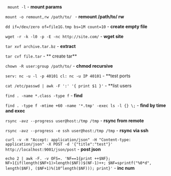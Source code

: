``` mount -l``` - **mount params**

```mount -o remount,rw /path/to/ ``` - **remount /path/to/ rw**

```dd if=/dev/zero of=file1G.tmp bs=1M count=10``` - **create empty file**

```wget -r -k -l0 -p -E -nc http://site.com/``` - **wget site**

```tar xvf archive.tar.bz``` - **extract**

```tar cvf file.tar``` - ** create tar**

```chown -R user:group /path/to/``` - **chmod recursive**

```serv: nc -u -l -p 40101 cl: nc -u IP 40101``` - **test ports

```cat /etc/passwd | awk -F ':' '{ print $1 }'``` - **list users

```find . -name *.class -type f``` - **find**

```find . -type f -mtime +60 -name '*.tmp' -exec ls -l {} \;``` - **find by time and exec**

```rsync -avz --progress user@host:/tmp /tmp``` - **rsync from remote**

```rsync -avz --progress -e ssh user@host:/tmp /tmp``` - **rsync via ssh**

```curl -v -H "Accept: application/json" -H "Content-type: application/json" -X POST -d '{"title":"test"}' http://localhost:9001/json/post``` - **post json**

```echo 2 | awk -F. -v OFS=. 'NF==1{print ++$NF}; NF>1{if(length($NF+1)>length($NF))$(NF-1)++; $NF=sprintf("%0*d", length($NF), ($NF+1)%(10^length($NF))); print}'``` - **inc num**
